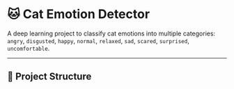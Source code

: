 # 🐱 Cat Emotion Detector

A deep learning project to classify cat emotions into multiple categories:
`angry`, `disgusted`, `happy`, `normal`, `relaxed`, `sad`, `scared`, `surprised`, `uncomfortable`.

---

## 📂 Project Structure
